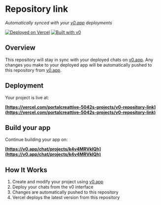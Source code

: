 # Repository link

*Automatically synced with your [v0.app](https://v0.app) deployments*

[![Deployed on Vercel](https://img.shields.io/badge/Deployed%20on-Vercel-black?style=for-the-badge&logo=vercel)](https://vercel.com/portalcreattive-5042s-projects/v0-repository-link)
[![Built with v0](https://img.shields.io/badge/Built%20with-v0.app-black?style=for-the-badge)](https://v0.app/chat/projects/k4v4MRVklQh)

## Overview

This repository will stay in sync with your deployed chats on [v0.app](https://v0.app).
Any changes you make to your deployed app will be automatically pushed to this repository from [v0.app](https://v0.app).

## Deployment

Your project is live at:

**[https://vercel.com/portalcreattive-5042s-projects/v0-repository-link](https://vercel.com/portalcreattive-5042s-projects/v0-repository-link)**

## Build your app

Continue building your app on:

**[https://v0.app/chat/projects/k4v4MRVklQh](https://v0.app/chat/projects/k4v4MRVklQh)**

## How It Works

1. Create and modify your project using [v0.app](https://v0.app)
2. Deploy your chats from the v0 interface
3. Changes are automatically pushed to this repository
4. Vercel deploys the latest version from this repository